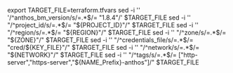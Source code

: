 export TARGET_FILE=terraform.tfvars
sed -i '' '/^anthos_bm_version/s/=.*$/= \"1.8.4\"/' $TARGET_FILE
sed -i '' "/^project_id/s/=.*$/= \"${PROJECT_ID}\"/" $TARGET_FILE
sed -i '' "/^region/s/=.*$/= \"${REGION}\"/" $TARGET_FILE
sed -i '' "/^zone/s/=.*$/= \"${ZONE}\"/" $TARGET_FILE
sed -i '' "/^credentials_file/s/=.*$/= \"cred\/${KEY_FILE}\"/" $TARGET_FILE
sed -i '' "/^network/s/=.*$/= \"${NETWORK}\"/" $TARGET_FILE
sed -i '' "/^tags/s/=.*$/= \[\"http-server\"\,\"https-server\"\,\"${NAME_Prefix}\-anthos\"\]/" $TARGET_FILE